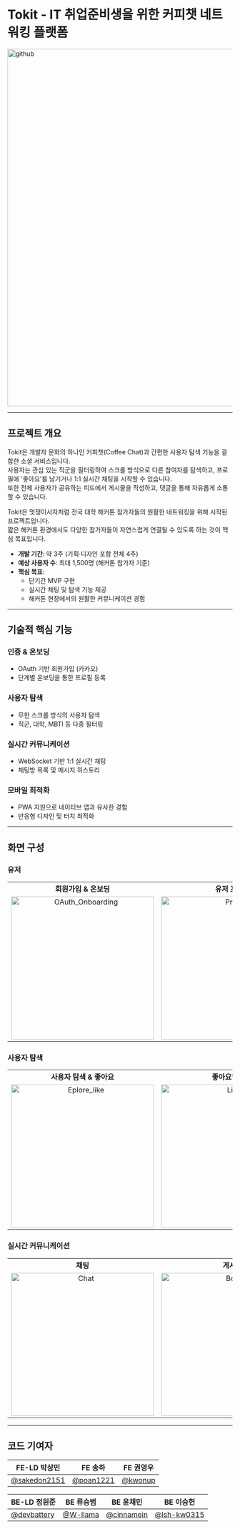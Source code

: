 # Tokit - IT 취업준비생을 위한 커피챗 네트워킹 플랫폼
<img width="1280" height="800" alt="github" src="https://github.com/user-attachments/assets/eb7fdb1d-9923-4cf4-8be0-3b8339df92ee" />

---
## 프로젝트 개요
Tokit은 개발자 문화의 하나인 커피챗(Coffee Chat)과 간편한 사용자 탐색 기능을 결합한 소셜 서비스입니다. <br/>
사용자는 관심 있는 직군을 필터링하여 스크롤 방식으로 다른 참여자를 탐색하고, 프로필에 '좋아요'를 남기거나 1:1 실시간 채팅을 시작할 수 있습니다. <br/>
또한 전체 사용자가 공유하는 피드에서 게시물을 작성하고, 댓글을 통해 자유롭게 소통할 수 있습니다.

Tokit은 멋쟁이사자처럼 전국 대학 해커톤 참가자들의 원활한 네트워킹을 위해 시작된 프로젝트입니다. <br/>
짧은 해커톤 환경에서도 다양한 참가자들이 자연스럽게 연결될 수 있도록 하는 것이 핵심 목표입니다.
- **개발 기간**: 약 3주 (기획·디자인 포함 전체 4주)
- **예상 사용자 수**: 최대 1,500명 (해커톤 참가자 기준)
- **핵심 목표**:
    - 단기간 MVP 구현
    - 실시간 채팅 및 탐색 기능 제공
    - 해커톤 현장에서의 원활한 커뮤니케이션 경험
---
## 기술적 핵심 기능
### 인증 & 온보딩
- OAuth 기반 회원가입 (카카오)
- 단계별 온보딩을 통한 프로필 등록
### 사용자 탐색
- 무한 스크롤 방식의 사용자 탐색
- 직군, 대학, MBTI 등 다중 필터링
### 실시간 커뮤니케이션
- WebSocket 기반 1:1 실시간 채팅
- 채팅방 목록 및 메시지 히스토리
### 모바일 최적화
- PWA 지원으로 네이티브 앱과 유사한 경험
- 반응형 디자인 및 터치 최적화
---
## 화면 구성
### 유저
<table>
  <tr>
    <td align="center"><strong>회원가입 & 온보딩</strong></td>
    <td align="center"><strong>유저 프로필</strong></td>
  </tr>
  <tr>
    <td align="center">
      <img width="320" alt="OAuth_Onboarding" src="https://github.com/user-attachments/assets/d02fa792-680d-42d7-9e53-eccd952abf87" />
    </td>
    <td align="center">
      <img width="320" alt="Profile" src="https://github.com/user-attachments/assets/20a1012f-c04a-4998-919a-084178c54cff" />
    </td>
  </tr>
</table>

### 사용자 탐색
<table>
  <tr>
    <td align="center"><strong>사용자 탐색 & 좋아요</strong></td>
    <td align="center"><strong>좋아요한 사람</strong></td>
  </tr>
  <tr>
    <td align="center">
      <img width="320" alt="Eplore_like" src="https://github.com/user-attachments/assets/d5fdc74b-7fd9-4b91-9b7e-82a05e1543cd" />
    </td>
    <td align="center">
      <img width="320" alt="Liked" src="https://github.com/user-attachments/assets/280247af-bd18-494f-9b75-f3496ee75223" />
    </td>
  </tr>
</table>

### 실시간 커뮤니케이션
<table>
  <tr>
    <td align="center"><strong>채팅</strong></td>
    <td align="center"><strong>게시판</strong></td>
    <td align="center"><strong>알림</strong></td>
  </tr>
  <tr>
    <td align="center">
      <img width="320" alt="Chat" src="https://github.com/user-attachments/assets/05b02d36-61bc-4356-8b6d-fbbeaabb8d04" />
    </td>
    <td align="center">
      <img width="320" alt="Board" src="https://github.com/user-attachments/assets/d087142a-0086-49fa-a0d1-5551a8a67e52" />
    </td>
      <td align="center">
      <img width="320" alt="Notify" src="https://github.com/user-attachments/assets/5858e370-fea8-4d25-adea-78390cfbe528" />
    </td>
  </tr>
</table>


---
## 코드 기여자

| FE-LD 박상민                                      | FE 송하                                    | FE 권영우                               |
| ---------------------------------------------- | ---------------------------------------- | ------------------------------------ |
| [@sakedon2151](https://github.com/sakedon2151) | [@poan1221](https://github.com/poan1221) | [@kwonup](https://github.com/kwonup) |

| BE-LD 정원준                                    | BE 류승범                                 | BE 윤채민                                     | BE 이승헌                                       |
| -------------------------------------------- | -------------------------------------- | ------------------------------------------ | -------------------------------------------- |
| [@devbattery](https://github.com/devbattery) | [@W-llama](https://github.com/W-llama) | [@cinnamein](https://github.com/cinnamein) | [@lsh-kw0315](https://github.com/lsh-kw0315) |
